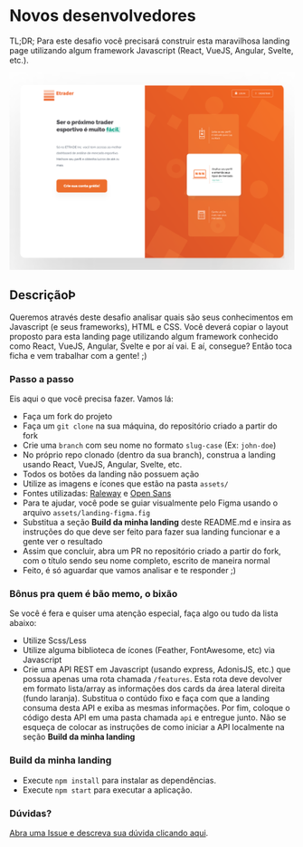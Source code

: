 # Novos desenvolvedores

TL;DR; Para este desafio você precisará construir esta maravilhosa landing page utilizando algum framework Javascript (React, VueJS, Angular, Svelte, etc.).

![Etrader Landing](assets/landing.png)

## DescriçãoÞ

Queremos através deste desafio analisar quais são seus conhecimentos em Javascript (e seus frameworks), HTML e CSS. Você deverá copiar o layout proposto para esta landing page utilizando algum framework conhecido como React, VueJS, Angular, Svelte e por aí vai. E aí, consegue? Então toca ficha e vem trabalhar com a gente! ;)

### Passo a passo

Eis aqui o que você precisa fazer. Vamos lá:

- Faça um fork do projeto
- Faça um `git clone` na sua máquina, do repositório criado a partir do fork
- Crie uma `branch` com seu nome no formato `slug-case` (Ex: `john-doe`)
- No próprio repo clonado (dentro da sua branch), construa a landing usando React, VueJS, Angular, Svelte, etc.
- Todos os botões da landing não possuem ação
- Utilize as imagens e ícones que estão na pasta `assets/`
- Fontes utilizadas: [Raleway](https://fonts.google.com/specimen/Raleway) e [Open Sans](https://fonts.google.com/specimen/Open+Sans)
- Para te ajudar, você pode se guiar visualmente pelo Figma usando o arquivo `assets/landing-figma.fig`
- Substitua a seção **Build da minha landing** deste README.md e insira as instruções do que deve ser feito para fazer sua landing funcionar e a gente ver o resultado
- Assim que concluir, abra um PR no repositório criado a partir do fork, com o título sendo seu nome completo, escrito de maneira normal
- Feito, é só aguardar que vamos analisar e te responder ;)

### Bônus pra quem é bão memo, o bixão

Se você é fera e quiser uma atenção especial, faça algo ou tudo da lista abaixo:

- Utilize Scss/Less
- Utilize alguma biblioteca de ícones (Feather, FontAwesome, etc) via Javascript
- Crie uma API REST em Javascript (usando express, AdonisJS, etc.) que possua apenas uma rota chamada `/features`. Esta rota deve devolver em formato lista/array as informações dos cards da área lateral direita (fundo laranja). Substitua o contúdo fixo e faça com que a landing consuma desta API e exiba as mesmas informações. Por fim, coloque o código desta API em uma pasta chamada `api` e entregue junto. Não se esqueça de colocar as instruções de como iniciar a API localmente na seção **Build da minha landing**

### Build da minha landing

- Execute `npm install` para instalar as dependências.
- Execute `npm start` para executar a aplicação.

### Dúvidas?

[Abra uma Issue e descreva sua dúvida clicando aqui](https://github.com/mybets/challenge/issues/new?labels=question).
